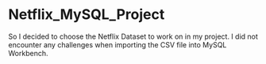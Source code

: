 # Netflix_MySQL_Project

So I decided to choose the Netflix Dataset to work on in my project. I did not encounter any challenges when importing the CSV file into MySQL Workbench.
